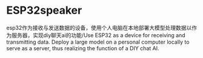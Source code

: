 # ESP32speaker
esp32作为接收与发送数据的设备，使用个人电脑在本地部署大模型处理数据以作为服务器，实现diy聊天ai的功能/Use ESP32 as a device for receiving and transmitting data. Deploy a large model on a personal computer locally to serve as a server, thus realizing the function of a DIY chat AI.
